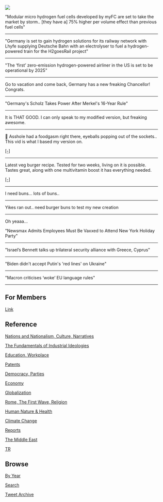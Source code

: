<img src="https://drive.google.com/uc?export=view&id=1B2wf9R7AMH1d7Vw6e2mucLbIQ5NSjir7"/>


"Modular micro hydrogen fuel cells developed by myFC are set to take
the market by storm.. [they have a] 75% higher per volume effect than
previous fuel cells"

---

"Germany is set to gain hydrogen solutions for its railway network with
Lhyfe supplying Deutsche Bahn with an electrolyser to fuel a
hydrogen-powered train for the H2goesRail project"

---

"The ‘first’ zero-emission hydrogen-powered airliner in the US is set
to be operational by 2025"

---

Go to vacation and come back, Germany has a new freaking Chancellor!
Congrats.

---

"Germany's Scholz Takes Power After Merkel's 16-Year Rule"

---

It is THAT GOOD. I can only speak to my modified version, but freaking
awesome.

---

🤣 Asshole had a foodgasm right there, eyeballs popping out of the
sockets.. This vid is what I based my version on.

[[-]](https://youtu.be/l75ixsh-wjI?t=436)

---

Latest veg burger recipe. Tested for two weeks, living on it is
possible.  Tastes great, along with one multivitamin boost it has
everything needed.

[[-]](2021/11/veg-burger.md)

---

I need buns... lots of buns..

---

Yikes ran out.. need burger buns to test my new creation

---

Oh yeaaa...

"Newsmax Admits Employees Must Be Vaxxed to Attend New York Holiday Party"

---

"Israel’s Bennett talks up trilateral security alliance with Greece, Cyprus"

---

"Biden didn't accept Putin's 'red lines' on Ukraine"

---

"Macron criticises ‘woke’ EU language rules"

---

## For Members

[Link](https://thirdwave-members.herokuapp.com)

## Reference

[Nations and Nationalism, Culture, Narratives](/2013/02/nations-and-nationalism.md)

[The Fundamentals of Industrial Ideologies](/2011/04/fundamentals-of-industrial-ideologies.md)

[Education, Workplace](2017/09/education-workplace.md)

[Patents](/2018/09/patents.md)

[Democracy, Parties](/2016/11/democracy.md)

[Economy](/2018/05/economy.md)

[Globalization](/2018/09/globalization.md)

[Rome, The First Wave, Religion](/2017/12/rome.md)

[Human Nature & Health](/2020/07/human-nature.md)

[Climate Change](/2018/12/climate.md)

[Reports](/2019/05/reports.md)

[The Middle East](/2019/07/middleeast.md)

[TR](../tr)

## Browse

[By Year](years.md)

[Search](search.html)

[Tweet Archive](/tweets/README.md)



